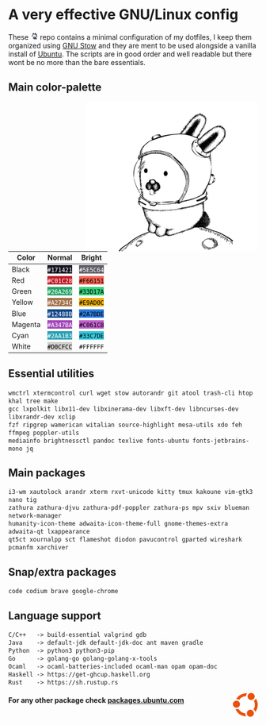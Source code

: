 # A very effective GNU/Linux config

These <img width="15" src="media/mona.gif"> repo contains a minimal configuration of my dotfiles, I keep them organized using [GNU Stow](https://www.gnu.org/software/stow/) and they are ment to be used alongside a vanilla install of [Ubuntu](https://ubuntu.com/#download). The scripts are in good order and well readable but there wont be no more than the bare essentials.




## Main color-palette

<img align="right" width="350" src="media/glenda.png">

| Color   | Normal                                                                 | Bright                                                                 |
| ------- | ---------------------------------------------------------------------- | ---------------------------------------------------------------------- |
| Black   | <span style="background-color:#171421; color:#FFFFFF">`#171421`</span> | <span style="background-color:#5E5C64; color:#FFFFFF">`#5E5C64`</span> |
| Red     | <span style="background-color:#C01C28; color:#FFFFFF">`#C01C28`</span> | <span style="background-color:#F66151; color:#000000">`#F66151`</span> |
| Green   | <span style="background-color:#26A269; color:#FFFFFF">`#26A269`</span> | <span style="background-color:#33D17A; color:#000000">`#33D17A`</span> |
| Yellow  | <span style="background-color:#A2734C; color:#FFFFFF">`#A2734C`</span> | <span style="background-color:#E9AD0C; color:#000000">`#E9AD0C`</span> |
| Blue    | <span style="background-color:#12488B; color:#FFFFFF">`#12488B`</span> | <span style="background-color:#2A7BDE; color:#000000">`#2A7BDE`</span> |
| Magenta | <span style="background-color:#A347BA; color:#FFFFFF">`#A347BA`</span> | <span style="background-color:#C061CB; color:#000000">`#C061CB`</span> |
| Cyan    | <span style="background-color:#2AA1B3; color:#FFFFFF">`#2AA1B3`</span> | <span style="background-color:#33C7DE; color:#000000">`#33C7DE`</span> |
| White   | <span style="background-color:#D0CFCC; color:#000000">`#D0CFCC`</span> | <span style="background-color:#FFFFFF; color:#000000">`#FFFFFF`</span> |




## Essential utilities

```
wmctrl xtermcontrol curl wget stow autorandr git atool trash-cli htop khal tree make
gcc lxpolkit libx11-dev libxinerama-dev libxft-dev libncurses-dev libxrandr-dev xclip
fzf ripgrep wamerican witalian source-highlight mesa-utils xdo feh ffmpeg poppler-utils
mediainfo brightnessctl pandoc texlive fonts-ubuntu fonts-jetbrains-mono jq
```




## Main packages

```
i3-wm xautolock arandr xterm rxvt-unicode kitty tmux kakoune vim-gtk3 nano tig
zathura zathura-djvu zathura-pdf-poppler zathura-ps mpv sxiv blueman network-manager
humanity-icon-theme adwaita-icon-theme-full gnome-themes-extra adwaita-qt lxappearance
qt5ct xournalpp sct flameshot diodon pavucontrol gparted wireshark pcmanfm xarchiver
```




## Snap/extra packages

```
code codium brave google-chrome
```




## Language support

```
C/C++   -> build-essential valgrind gdb
Java    -> default-jdk default-jdk-doc ant maven gradle
Python  -> python3 python3-pip
Go      -> golang-go golang-golang-x-tools
Ocaml   -> ocaml-batteries-included ocaml-man opam opam-doc
Haskell -> https://get-ghcup.haskell.org
Rust    -> https://sh.rustup.rs
```




<img align="right" width="50" src="media/ubuntu.png">

#### For any other package check [packages.ubuntu.com](https://packages.ubuntu.com/)
